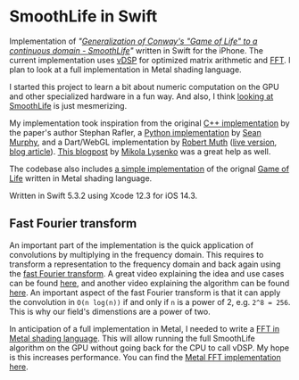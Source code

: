 SmoothLife in Swift
===============

Implementation of _"[Generalization of Conway's "Game of Life" to a continuous domain - SmoothLife](https://arxiv.org/abs/1111.1567)"_ written in Swift for the iPhone. The current implementation uses [vDSP](https://developer.apple.com/documentation/accelerate/vdsp) for optimized matrix arithmetic and [FFT](https://en.wikipedia.org/wiki/Fast_Fourier_transform). I plan to look at a full implementation in Metal shading language.

I started this project to learn a bit about numeric computation on the GPU and other specialized hardware in a fun way. And also, I think [looking at SmoothLife](https://www.youtube.com/watch?v=KJe9H6qS82I) is just mesmerizing.

My implementation took inspiration from the original [C++ implementation](https://sourceforge.net/projects/smoothlife/) by the paper's author Stephan Rafler, a [Python implementation](https://github.com/duckythescientist/SmoothLife) by [Sean Murphy](https://github.com/duckythescientist), and a Dart/WebGL implementation by [Robert Muth](https://github.com/robertmuth) ([live version](http://art.muth.org/smoothlife.html), [blog article](http://robertmuth.blogspot.com/2016/01/smoothlife-in-webgl.html)). [This blogpost](https://0fps.net/2012/11/19/conways-game-of-life-for-curved-surfaces-part-1/) by [Mikola Lysenko](https://github.com/mikolalysenko/) was a great help as well.

The codebase also includes [a simple implementation](Source/GameOfLife) of the orignal [Game of Life](https://en.wikipedia.org/wiki/Conway%27s_Game_of_Life) written in Metal shading language. 

Written in Swift 5.3.2 using Xcode 12.3 for iOS 14.3.

Fast Fourier transform
--------------------

An important part of the implementation is the quick application of convolutions by multiplying in the frequency domain. This requires to transform a representation to the frequency domain and back again using the [fast Fourier transform](https://en.wikipedia.org/wiki/Fast_Fourier_transform). A great video explaining the idea and use cases can be found [here](https://www.youtube.com/watch?v=g8RkArhtCc4), and another video explaining the algorithm can be found [here](https://www.youtube.com/watch?v=h7apO7q16V0). An important aspect of the fast Fourier transform is that it can apply the convolution in `O(n log(n))` if and only if `n` is a power of 2, e.g. `2^8 = 256`. This is why our field's dimenstions are a power of two.

In anticipation of a full implementation in Metal, I needed to write a [FFT in Metal shading language](Source/MetalFFT). This will allow running the full SmoothLife algorithm on the GPU without going back for the CPU to call vDSP. My hope is this increases performance. You can find the [Metal FFT implementation here](Source/MetalFFT).

